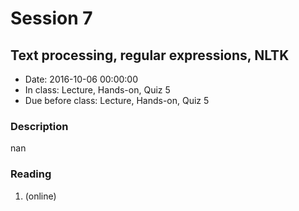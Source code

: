 # Session 7
## Text processing,  regular expressions, NLTK
- Date: 2016-10-06 00:00:00
- In class: Lecture, Hands-on, Quiz 5
- Due before class: Lecture, Hands-on, Quiz 5
### Description
nan
### Reading
1. (online)
